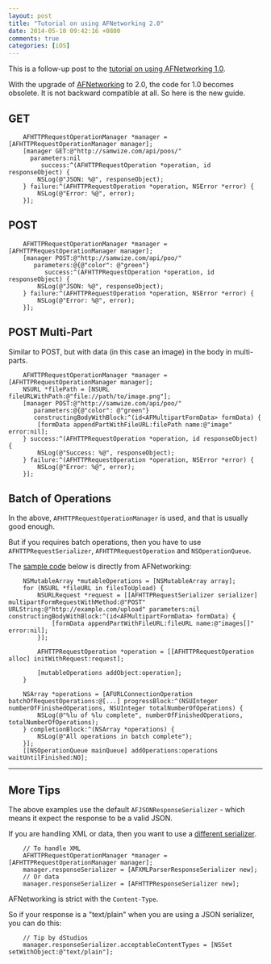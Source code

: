 ```yaml
---
layout: post
title: "Tutorial on using AFNetworking 2.0"
date: 2014-05-10 09:42:16 +0800
comments: true
categories: [iOS]
---
```


This is a follow-up post to the [tutorial on using AFNetworking 1.0](/2012/10/25/simple-get-post-afnetworking/).

With the upgrade of [AFNetworking](https://github.com/AFNetworking/AFNetworking) to 2.0, the code for 1.0 becomes obsolete. It is not backward compatible at all. So here is the new guide.

<!-- more -->

## GET

```objc
    AFHTTPRequestOperationManager *manager = [AFHTTPRequestOperationManager manager];
    [manager GET:@"http://samwize.com/api/poos/"
      parameters:nil
         success:^(AFHTTPRequestOperation *operation, id responseObject) {
        NSLog(@"JSON: %@", responseObject);
    } failure:^(AFHTTPRequestOperation *operation, NSError *error) {
        NSLog(@"Error: %@", error);
    }];
```


## POST

```objc
    AFHTTPRequestOperationManager *manager = [AFHTTPRequestOperationManager manager];
    [manager POST:@"http://samwize.com/api/poo/"
       parameters:@{@"color": @"green"}
          success:^(AFHTTPRequestOperation *operation, id responseObject) {
        NSLog(@"JSON: %@", responseObject);
    } failure:^(AFHTTPRequestOperation *operation, NSError *error) {
        NSLog(@"Error: %@", error);
    }];
```


## POST Multi-Part

Similar to POST, but with data (in this case an image) in the body in multi-parts.

```objc
    AFHTTPRequestOperationManager *manager = [AFHTTPRequestOperationManager manager];
    NSURL *filePath = [NSURL fileURLWithPath:@"file://path/to/image.png"];
    [manager POST:@"http://samwize.com/api/poo/"
       parameters:@{@"color": @"green"}
       constructingBodyWithBlock:^(id<AFMultipartFormData> formData) {
        [formData appendPartWithFileURL:filePath name:@"image" error:nil];
    } success:^(AFHTTPRequestOperation *operation, id responseObject) {
        NSLog(@"Success: %@", responseObject);
    } failure:^(AFHTTPRequestOperation *operation, NSError *error) {
        NSLog(@"Error: %@", error);
    }];
```


## Batch of Operations

In the above, `AFHTTPRequestOperationManager` is used, and that is usually good enough.

But if you requires batch operations, then you have to use `AFHTTPRequestSerializer`, `AFHTTPRequestOperation` and `NSOperationQueue`.

The [sample code](https://github.com/AFNetworking/AFNetworking#afhttprequestoperation) below is directly from AFNetworking:

```objc
    NSMutableArray *mutableOperations = [NSMutableArray array];
    for (NSURL *fileURL in filesToUpload) {
        NSURLRequest *request = [[AFHTTPRequestSerializer serializer] multipartFormRequestWithMethod:@"POST" URLString:@"http://example.com/upload" parameters:nil constructingBodyWithBlock:^(id<AFMultipartFormData> formData) {
            [formData appendPartWithFileURL:fileURL name:@"images[]" error:nil];
        }];

        AFHTTPRequestOperation *operation = [[AFHTTPRequestOperation alloc] initWithRequest:request];

        [mutableOperations addObject:operation];
    }

    NSArray *operations = [AFURLConnectionOperation batchOfRequestOperations:@[...] progressBlock:^(NSUInteger numberOfFinishedOperations, NSUInteger totalNumberOfOperations) {
        NSLog(@"%lu of %lu complete", numberOfFinishedOperations, totalNumberOfOperations);
    } completionBlock:^(NSArray *operations) {
        NSLog(@"All operations in batch complete");
    }];
    [[NSOperationQueue mainQueue] addOperations:operations waitUntilFinished:NO];
```

---

## More Tips

The above examples use the default `AFJSONResponseSerializer` - which means it expect the response to be a valid JSON.

If you are handling XML or data, then you want to use a [different serializer](https://github.com/AFNetworking/AFNetworking#serialization).

```objc
    // To handle XML
    AFHTTPRequestOperationManager *manager = [AFHTTPRequestOperationManager manager];
    manager.responseSerializer = [AFXMLParserResponseSerializer new];
    // Or data
    manager.responseSerializer = [AFHTTPResponseSerializer new];
```

AFNetworking is strict with the `Content-Type`.

So if your response is a "text/plain" when you are using a JSON serializer, you can do this:

```objc
    // Tip by dStudios
    manager.responseSerializer.acceptableContentTypes = [NSSet setWithObject:@"text/plain"];
```

